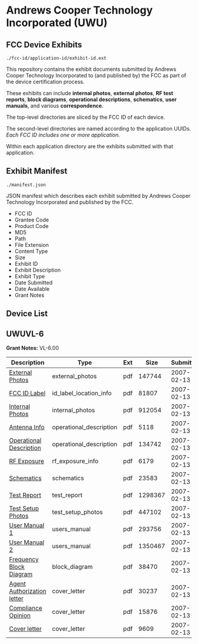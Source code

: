 # Andrews Cooper Technology Incorporated (UWU)
## FCC Device Exhibits

```
./fcc-id/application-id/exhibit-id.ext
```

This repository contains the exhibit documents submitted by Andrews Cooper Technology Incorporated to (and published by) the FCC as part of the device certification process.

These exhibits can include **internal photos**, **external photos**, **RF test reports**, **block diagrams**, **operational descriptions**, **schematics**, **user manuals**, and various **correspondence**.

The top-level directories are sliced by the FCC ID of each device.

The second-level directories are named according to the application UUIDs. *Each FCC ID includes one or more application.*

Within each application directory are the exhibits submitted with that application. 

## Exhibit Manifest

```
./manifest.json
```

JSON manifest which describes each exhibit submitted by Andrews Cooper Technology Incorporated and published by the FCC.

- FCC ID
- Grantee Code
- Product Code
- MD5
- Path
- File Extension
- Content Type
- Size
- Exhibit ID
- Exhibit Description
- Exhibit Type
- Date Submitted
- Date Available
- Grant Notes

## Device List
## UWUVL-6
**Grant Notes:** VL-6.00

| Description | Type | Ext | Size | Submitted | Available |
| ----------- | ---- | --- | ---- | --------- | --------- |
| [External Photos](UWUVL-6/1cdb0c3022906f60fddf43d1fef52161/758700.pdf) | external_photos | pdf | 147744 | 2007-02-13 | 2007-02-13 |
| [FCC ID Label](UWUVL-6/1cdb0c3022906f60fddf43d1fef52161/758701.pdf) | id_label_location_info | pdf | 81807 | 2007-02-13 | 2007-02-13 |
| [Internal Photos](UWUVL-6/1cdb0c3022906f60fddf43d1fef52161/758703.pdf) | internal_photos | pdf | 912054 | 2007-02-13 | 2007-02-13 |
| [Antenna Info](UWUVL-6/1cdb0c3022906f60fddf43d1fef52161/758697.pdf) | operational_description | pdf | 5118 | 2007-02-13 | 2007-02-13 |
| [Operational Description](UWUVL-6/1cdb0c3022906f60fddf43d1fef52161/758704.pdf) | operational_description | pdf | 134742 | 2007-02-13 | 2007-02-13 |
| [RF Exposure](UWUVL-6/1cdb0c3022906f60fddf43d1fef52161/532933.pdf) | rf_exposure_info | pdf | 6179 | 2007-02-13 | 2007-02-13 |
| [Schematics](UWUVL-6/1cdb0c3022906f60fddf43d1fef52161/758707.pdf) | schematics | pdf | 23583 | 2007-02-13 | 2007-02-13 |
| [Test Report](UWUVL-6/1cdb0c3022906f60fddf43d1fef52161/758705.pdf) | test_report | pdf | 1298367 | 2007-02-13 | 2007-02-13 |
| [Test Setup Photos](UWUVL-6/1cdb0c3022906f60fddf43d1fef52161/758708.pdf) | test_setup_photos | pdf | 447102 | 2007-02-13 | 2007-02-13 |
| [User Manual 1](UWUVL-6/1cdb0c3022906f60fddf43d1fef52161/758709.pdf) | users_manual | pdf | 293756 | 2007-02-13 | 2007-02-13 |
| [User Manual 2](UWUVL-6/1cdb0c3022906f60fddf43d1fef52161/758710.pdf) | users_manual | pdf | 1350467 | 2007-02-13 | 2007-02-13 |
| [Frequency Block Diagram](UWUVL-6/1cdb0c3022906f60fddf43d1fef52161/758702.pdf) | block_diagram | pdf | 38470 | 2007-02-13 | 2007-02-13 |
| [Agent Authorization letter](UWUVL-6/1cdb0c3022906f60fddf43d1fef52161/758696.pdf) | cover_letter | pdf | 30237 | 2007-02-13 | 2007-02-13 |
| [Compliance Opinion](UWUVL-6/1cdb0c3022906f60fddf43d1fef52161/758698.pdf) | cover_letter | pdf | 15876 | 2007-02-13 | 2007-02-13 |
| [Cover letter](UWUVL-6/1cdb0c3022906f60fddf43d1fef52161/758699.pdf) | cover_letter | pdf | 9609 | 2007-02-13 | 2007-02-13 |

